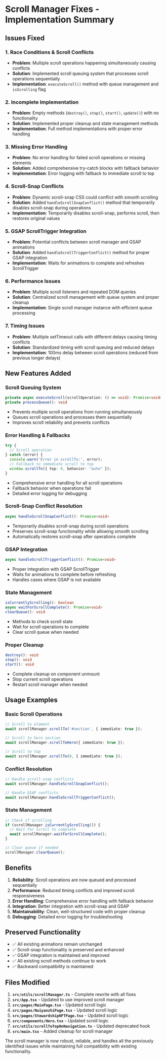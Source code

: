 # Scroll Manager Fixes - Implementation Summary

## Issues Fixed

### 1. **Race Conditions & Scroll Conflicts**
- **Problem**: Multiple scroll operations happening simultaneously causing conflicts
- **Solution**: Implemented scroll queuing system that processes scroll operations sequentially
- **Implementation**: `executeScroll()` method with queue management and `isScrolling` flag

### 2. **Incomplete Implementation**
- **Problem**: Empty methods (`destroy()`, `stop()`, `start()`, `update()`) with no functionality
- **Solution**: Implemented proper cleanup and state management methods
- **Implementation**: Full method implementations with proper error handling

### 3. **Missing Error Handling**
- **Problem**: No error handling for failed scroll operations or missing elements
- **Solution**: Added comprehensive try-catch blocks with fallback behavior
- **Implementation**: Error logging with fallback to immediate scroll to top

### 4. **Scroll-Snap Conflicts**
- **Problem**: Dynamic scroll-snap CSS could conflict with smooth scrolling
- **Solution**: Added `handleScrollSnapConflict()` method that temporarily disables scroll-snap during operations
- **Implementation**: Temporarily disables scroll-snap, performs scroll, then restores original values

### 5. **GSAP ScrollTrigger Integration**
- **Problem**: Potential conflicts between scroll manager and GSAP animations
- **Solution**: Added `handleScrollTriggerConflict()` method for proper GSAP integration
- **Implementation**: Waits for animations to complete and refreshes ScrollTrigger

### 6. **Performance Issues**
- **Problem**: Multiple scroll listeners and repeated DOM queries
- **Solution**: Centralized scroll management with queue system and proper cleanup
- **Implementation**: Single scroll manager instance with efficient queue processing

### 7. **Timing Issues**
- **Problem**: Multiple setTimeout calls with different delays causing timing conflicts
- **Solution**: Standardized timing with scroll queuing and reduced delays
- **Implementation**: 100ms delay between scroll operations (reduced from previous longer delays)

## New Features Added

### **Scroll Queuing System**
```typescript
private async executeScroll(scrollOperation: () => void): Promise<void>
private processQueue(): void
```
- Prevents multiple scroll operations from running simultaneously
- Queues scroll operations and processes them sequentially
- Improves scroll reliability and prevents conflicts

### **Error Handling & Fallbacks**
```typescript
try {
  // Scroll operation
} catch (error) {
  console.warn('Error in scrollTo:', error);
  // Fallback to immediate scroll to top
  window.scrollTo({ top: 0, behavior: "auto" });
}
```
- Comprehensive error handling for all scroll operations
- Fallback behavior when operations fail
- Detailed error logging for debugging

### **Scroll-Snap Conflict Resolution**
```typescript
async handleScrollSnapConflict(): Promise<void>
```
- Temporarily disables scroll-snap during scroll operations
- Preserves scroll-snap functionality while allowing smooth scrolling
- Automatically restores scroll-snap after operations complete

### **GSAP Integration**
```typescript
async handleScrollTriggerConflict(): Promise<void>
```
- Proper integration with GSAP ScrollTrigger
- Waits for animations to complete before refreshing
- Handles cases where GSAP is not available

### **State Management**
```typescript
isCurrentlyScrolling(): boolean
async waitForScrollComplete(): Promise<void>
clearQueue(): void
```
- Methods to check scroll state
- Wait for scroll operations to complete
- Clear scroll queue when needed

### **Proper Cleanup**
```typescript
destroy(): void
stop(): void
start(): void
```
- Complete cleanup on component unmount
- Stop current scroll operations
- Restart scroll manager when needed

## Usage Examples

### **Basic Scroll Operations**
```typescript
// Scroll to element
await scrollManager.scrollTo('#section', { immediate: true });

// Scroll to hero section
await scrollManager.scrollToHero({ immediate: true });

// Scroll to top
await scrollManager.scrollTo(0, { immediate: true });
```

### **Conflict Resolution**
```typescript
// Handle scroll-snap conflicts
await scrollManager.handleScrollSnapConflict();

// Handle GSAP conflicts
await scrollManager.handleScrollTriggerConflict();
```

### **State Management**
```typescript
// Check if scrolling
if (scrollManager.isCurrentlyScrolling()) {
  // Wait for scroll to complete
  await scrollManager.waitForScrollComplete();
}

// Clear queue if needed
scrollManager.clearQueue();
```

## Benefits

1. **Reliability**: Scroll operations are now queued and processed sequentially
2. **Performance**: Reduced timing conflicts and improved scroll responsiveness
3. **Error Handling**: Comprehensive error handling with fallback behavior
4. **Integration**: Better integration with scroll-snap and GSAP
5. **Maintainability**: Clean, well-structured code with proper cleanup
6. **Debugging**: Detailed error logging for troubleshooting

## Preserved Functionality

- ✅ All existing animations remain unchanged
- ✅ Scroll-snap functionality is preserved and enhanced
- ✅ GSAP integration is maintained and improved
- ✅ All existing scroll methods continue to work
- ✅ Backward compatibility is maintained

## Files Modified

1. **`src/utils/scrollManager.ts`** - Complete rewrite with all fixes
2. **`src/App.tsx`** - Updated to use improved scroll manager
3. **`src/pages/MainPage.tsx`** - Updated scroll logic
4. **`src/pages/NuiyanzhiPage.tsx`** - Updated scroll logic
5. **`src/pages/StewardshipNFTPage.tsx`** - Updated scroll logic
6. **`src/components/Hero.tsx`** - Updated scroll logic
7. **`src/utils/scrollToTopOnNavigation.ts`** - Updated deprecated hook
8. **`src/main.tsx`** - Added cleanup for scroll manager

The scroll manager is now robust, reliable, and handles all the previously identified issues while maintaining full compatibility with existing functionality.
